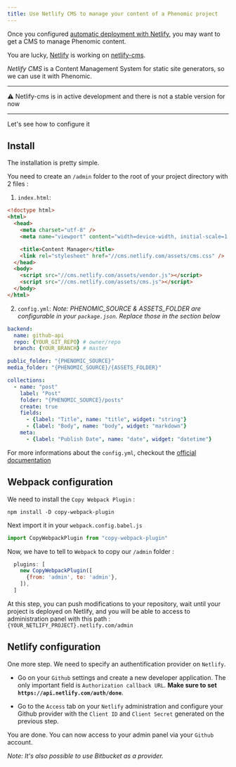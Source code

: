 ```yaml
---
title: Use Netlify CMS to manage your content of a Phenomic project
---
```


Once you configured [automatic deployment with Netlify](../../deploy/netlify/),
you may want to get a CMS to manage Phenomic content.

You are lucky, [Netlify](https://www.netlify.com/) is working on [netlify-cms](https://github.com/netlify/netlify-cms).

_Netlify CMS_ is a Content Management System for static site generators,
so we can use it with Phenomic.

---

⚠️ Netlify-cms is in active development and there is not a stable version for now

---

Let's see how to configure it

## Install

The installation is pretty simple.

You need to create an `/admin` folder to the root of your project directory
with 2 files :

1. `index.html`:

  ```html
  <!doctype html>
  <html>
    <head>
      <meta charset="utf-8" />
      <meta name="viewport" content="width=device-width, initial-scale=1.0" />

      <title>Content Manager</title>
      <link rel="stylesheet" href="//cms.netlify.com/assets/cms.css" />
    </head>
    <body>
      <script src="//cms.netlify.com/assets/vendor.js"></script>
      <script src="//cms.netlify.com/assets/cms.js"></script>
    </body>
  </html>
  ```

2. `config.yml`:
  _Note: PHENOMIC_SOURCE & ASSETS_FOLDER are configurable in your `package.json`.
  Replace those in the section below_

  ```yml
  backend:
    name: github-api
    repo: {YOUR_GIT_REPO} # owner/repo
    branch: {YOUR_BRANCH} # master

  public_folder: "{PHENOMIC_SOURCE}"
  media_folder: "{PHENOMIC_SOURCE}/{ASSETS_FOLDER}"

  collections:
    - name: "post"
      label: "Post"
      folder: "{PHENOMIC_SOURCE}/posts"
      create: true
      fields:
        - {label: "Title", name: "title", widget: "string"}
        - {label: "Body", name: "body", widget: "markdown"}
      meta:
        - {label: "Publish Date", name: "date", widget: "datetime"}
  ```  

  For more informations about the `config.yml`, checkout the [official documentation](https://github.com/netlify/netlify-cms#installing)

## Webpack configuration

We need to install the `Copy Webpack Plugin` :

```console
npm install -D copy-webpack-plugin
```

Next import it in your `webpack.config.babel.js`

```js
import CopyWebpackPlugin from "copy-webpack-plugin"

```

Now, we have to tell to `Webpack` to copy our `/admin` folder :

```js
  plugins: [
    new CopyWebpackPlugin([
      {from: 'admin', to: 'admin'},
    ]),
  ]
```

At this step, you can push modifications to your repository,
wait until your project is deployed on Netlify,
and you will be able to access to administration panel with this path : `{YOUR_NETLIFY_PROJECT}.netlify.com/admin`

## Netlify configuration

One more step. We need to specify an authentification provider on `Netlify`.

- Go on your `Github` settings and create a new developer application.
The only important field is `Authorization callback URL`.
**Make sure to set `https://api.netlify.com/auth/done`**.

- Go to the `Access` tab on your `Netlify` administration and configure your
Github provider with the `Client ID` and `Client Secret` generated on the
previous step.

You are done. You can now access to your admin panel via your `Github` account.

_Note: It's also possible to use Bitbucket as a provider._
